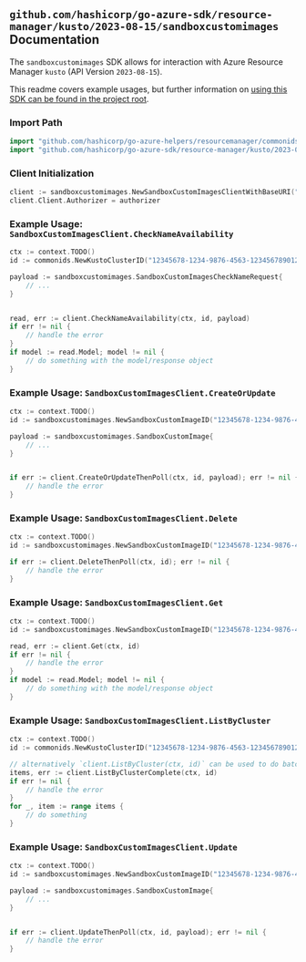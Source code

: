 
## `github.com/hashicorp/go-azure-sdk/resource-manager/kusto/2023-08-15/sandboxcustomimages` Documentation

The `sandboxcustomimages` SDK allows for interaction with Azure Resource Manager `kusto` (API Version `2023-08-15`).

This readme covers example usages, but further information on [using this SDK can be found in the project root](https://github.com/hashicorp/go-azure-sdk/tree/main/docs).

### Import Path

```go
import "github.com/hashicorp/go-azure-helpers/resourcemanager/commonids"
import "github.com/hashicorp/go-azure-sdk/resource-manager/kusto/2023-08-15/sandboxcustomimages"
```


### Client Initialization

```go
client := sandboxcustomimages.NewSandboxCustomImagesClientWithBaseURI("https://management.azure.com")
client.Client.Authorizer = authorizer
```


### Example Usage: `SandboxCustomImagesClient.CheckNameAvailability`

```go
ctx := context.TODO()
id := commonids.NewKustoClusterID("12345678-1234-9876-4563-123456789012", "example-resource-group", "clusterValue")

payload := sandboxcustomimages.SandboxCustomImagesCheckNameRequest{
	// ...
}


read, err := client.CheckNameAvailability(ctx, id, payload)
if err != nil {
	// handle the error
}
if model := read.Model; model != nil {
	// do something with the model/response object
}
```


### Example Usage: `SandboxCustomImagesClient.CreateOrUpdate`

```go
ctx := context.TODO()
id := sandboxcustomimages.NewSandboxCustomImageID("12345678-1234-9876-4563-123456789012", "example-resource-group", "clusterValue", "sandboxCustomImageValue")

payload := sandboxcustomimages.SandboxCustomImage{
	// ...
}


if err := client.CreateOrUpdateThenPoll(ctx, id, payload); err != nil {
	// handle the error
}
```


### Example Usage: `SandboxCustomImagesClient.Delete`

```go
ctx := context.TODO()
id := sandboxcustomimages.NewSandboxCustomImageID("12345678-1234-9876-4563-123456789012", "example-resource-group", "clusterValue", "sandboxCustomImageValue")

if err := client.DeleteThenPoll(ctx, id); err != nil {
	// handle the error
}
```


### Example Usage: `SandboxCustomImagesClient.Get`

```go
ctx := context.TODO()
id := sandboxcustomimages.NewSandboxCustomImageID("12345678-1234-9876-4563-123456789012", "example-resource-group", "clusterValue", "sandboxCustomImageValue")

read, err := client.Get(ctx, id)
if err != nil {
	// handle the error
}
if model := read.Model; model != nil {
	// do something with the model/response object
}
```


### Example Usage: `SandboxCustomImagesClient.ListByCluster`

```go
ctx := context.TODO()
id := commonids.NewKustoClusterID("12345678-1234-9876-4563-123456789012", "example-resource-group", "clusterValue")

// alternatively `client.ListByCluster(ctx, id)` can be used to do batched pagination
items, err := client.ListByClusterComplete(ctx, id)
if err != nil {
	// handle the error
}
for _, item := range items {
	// do something
}
```


### Example Usage: `SandboxCustomImagesClient.Update`

```go
ctx := context.TODO()
id := sandboxcustomimages.NewSandboxCustomImageID("12345678-1234-9876-4563-123456789012", "example-resource-group", "clusterValue", "sandboxCustomImageValue")

payload := sandboxcustomimages.SandboxCustomImage{
	// ...
}


if err := client.UpdateThenPoll(ctx, id, payload); err != nil {
	// handle the error
}
```
